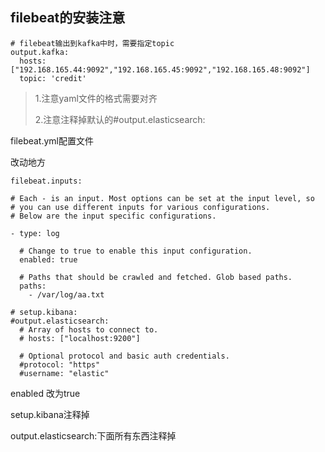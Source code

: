 ## filebeat的安装注意

```
# filebeat输出到kafka中时，需要指定topic
output.kafka:
  hosts: ["192.168.165.44:9092","192.168.165.45:9092","192.168.165.48:9092"]
  topic: 'credit'
```

> 1.注意yaml文件的格式需要对齐
>
> 2.注意注释掉默认的#output.elasticsearch:

filebeat.yml配置文件

改动地方

```
filebeat.inputs:

# Each - is an input. Most options can be set at the input level, so
# you can use different inputs for various configurations.
# Below are the input specific configurations.

- type: log

  # Change to true to enable this input configuration.
  enabled: true

  # Paths that should be crawled and fetched. Glob based paths.
  paths:
    - /var/log/aa.txt

# setup.kibana:
#output.elasticsearch:
  # Array of hosts to connect to.
  # hosts: ["localhost:9200"]

  # Optional protocol and basic auth credentials.
  #protocol: "https"
  #username: "elastic"

```

enabled 改为true

setup.kibana注释掉

output.elasticsearch:下面所有东西注释掉

